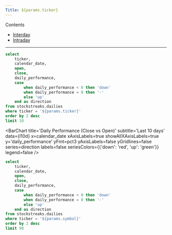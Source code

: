 ```yaml
---
Title: ${params.ticker}
---
```


Contents

- [Interday](/tickers/{params.ticker}/interday)
- [Intraday](/tickers/{params.ticker}/intraday)

---

```sql l10d
select
    ticker,
    calendar_date,
    open,
    close,
    daily_performance,
    case 
        when daily_performance < 0 then 'down' 
        when daily_performance = 0 then '-'
        else 'up'
    end as direction
from stockstreaks.dailies
where ticker = '${params.ticker}'
order by 2 desc
limit 10
```

<!-- # {params.ticker} -->

<BigValue
    data={l10d}
    value='close'
    fmt=usd2
    comparison='daily_performance'
    comparisonFmt=pct2
    comparisonTitle='for day on {l10d[0].calendar_date}'
/>

<BarChart
    title='Daily Performance (Close vs Open)'
    subtitle='Last 10 days'
    data={l10d} 
    x=calendar_date 
    xAxisLabels=true
    showAllXAxisLabels=true
    y='daily_performance'
    yFmt=pct3
    yAxisLabels=false
    yGridlines=false
    series=direction
    labels=false
    seriesColors={{'down': 'red', 'up': 'green'}}
    legend=false
/>

```sql l90d
select
    ticker,
    calendar_date,
    open,
    close,
    daily_performance,
    case 
        when daily_performance < 0 then 'down' 
        when daily_performance = 0 then '-'
        else 'up'
    end as direction
from stockstreaks.dailies
where ticker = '${params.symbol}'
order by 2 desc
limit 90
```

